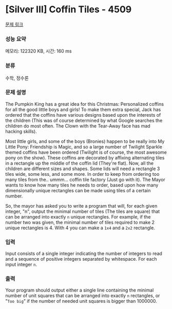 # [Silver III] Coffin Tiles - 4509 

[문제 링크](https://www.acmicpc.net/problem/4509) 

### 성능 요약

메모리: 122320 KB, 시간: 160 ms

### 분류

수학, 정수론

### 문제 설명

<p>The Pumpkin King has a great idea for this Christmas: Personalized coffins for all the good little boys and girls! To make them extra special, Jack has ordered that the coffins have various designs based upon the interests of the children (This was of course determined by what Google searches the children do most often. The Clown with the Tear-Away face has mad hacking skills).</p>

<p>Most little girls, and some of the boys (Bronies) happen to be really into My Little Pony: Friendship is Magic, and so a large number of Twilight Sparkle themed coffins have been ordered (Twilight is of course, the most awesome pony on the show). These coffins are decorated by affixing alternating tiles in a rectangle up the middle of the coffin lid (They're flat). Now, all the children are different sizes and shapes. Some lids will need a rectangle 3 tiles wide, some less, and some more. In order to keep from ordering too many tiles from the.. ummm... coffin tile factory (Just go with it). The Mayor wants to know how many tiles he needs to order, based upon how many dimensionally unique rectangles can be made using tiles of a certain number.</p>

<p>So, the mayor has asked you to write a program that will, for each given integer, "n", output the minimal number of tiles (The tiles are square) that can be arranged into exactly <code>n</code> unique rectangles. For example, if the number two was given, the minimal number of tiles required to make 2 unique rectangles is 4. With 4 you can make a <code>1x4</code> and a <code>2x2</code> rectangle.</p>

### 입력 

 <p>Input consists of a single integer indicating the number of integers to read and a sequence of positive integers separated by whitespace. For each input integer <code>n</code>.</p>

### 출력 

 <p>Your program should output either a single line containing the minimal number of unit squares that can be arranged into exactly <code>n</code> rectangles, or "<code>Too big</code>" if the number of needed unit squares is bigger than 1000000.</p>

<p> </p>

